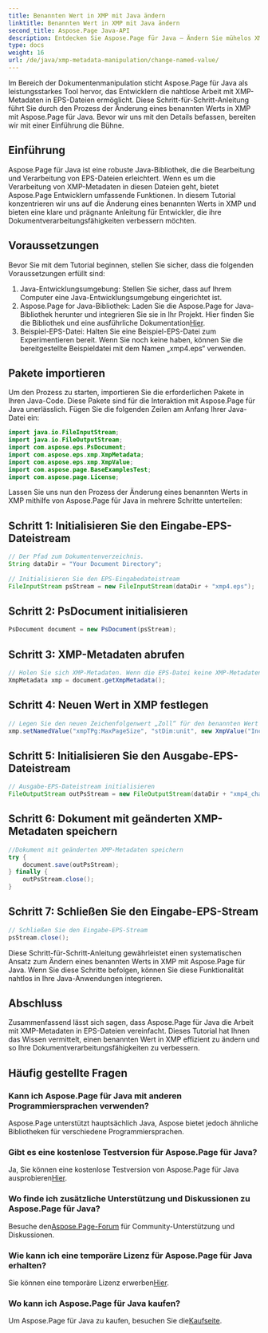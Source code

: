 ```yaml
---
title: Benannten Wert in XMP mit Java ändern
linktitle: Benannten Wert in XMP mit Java ändern
second_title: Aspose.Page Java-API
description: Entdecken Sie Aspose.Page für Java – Ändern Sie mühelos XMP-Metadaten in EPS-Dateien mit unserer Schritt-für-Schritt-Anleitung für eine optimierte Dokumentenverarbeitung.
type: docs
weight: 16
url: /de/java/xmp-metadata-manipulation/change-named-value/
---
```

Im Bereich der Dokumentenmanipulation sticht Aspose.Page für Java als leistungsstarkes Tool hervor, das Entwicklern die nahtlose Arbeit mit XMP-Metadaten in EPS-Dateien ermöglicht. Diese Schritt-für-Schritt-Anleitung führt Sie durch den Prozess der Änderung eines benannten Werts in XMP mit Aspose.Page für Java. Bevor wir uns mit den Details befassen, bereiten wir mit einer Einführung die Bühne.
## Einführung
Aspose.Page für Java ist eine robuste Java-Bibliothek, die die Bearbeitung und Verarbeitung von EPS-Dateien erleichtert. Wenn es um die Verarbeitung von XMP-Metadaten in diesen Dateien geht, bietet Aspose.Page Entwicklern umfassende Funktionen. In diesem Tutorial konzentrieren wir uns auf die Änderung eines benannten Werts in XMP und bieten eine klare und prägnante Anleitung für Entwickler, die ihre Dokumentverarbeitungsfähigkeiten verbessern möchten.
## Voraussetzungen
Bevor Sie mit dem Tutorial beginnen, stellen Sie sicher, dass die folgenden Voraussetzungen erfüllt sind:
1. Java-Entwicklungsumgebung: Stellen Sie sicher, dass auf Ihrem Computer eine Java-Entwicklungsumgebung eingerichtet ist.
2.  Aspose.Page for Java-Bibliothek: Laden Sie die Aspose.Page for Java-Bibliothek herunter und integrieren Sie sie in Ihr Projekt. Hier finden Sie die Bibliothek und eine ausführliche Dokumentation[Hier](https://reference.aspose.com/page/java/).
3. Beispiel-EPS-Datei: Halten Sie eine Beispiel-EPS-Datei zum Experimentieren bereit. Wenn Sie noch keine haben, können Sie die bereitgestellte Beispieldatei mit dem Namen „xmp4.eps“ verwenden.
## Pakete importieren
Um den Prozess zu starten, importieren Sie die erforderlichen Pakete in Ihren Java-Code. Diese Pakete sind für die Interaktion mit Aspose.Page für Java unerlässlich. Fügen Sie die folgenden Zeilen am Anfang Ihrer Java-Datei ein:
```java
import java.io.FileInputStream;
import java.io.FileOutputStream;
import com.aspose.eps.PsDocument;
import com.aspose.eps.xmp.XmpMetadata;
import com.aspose.eps.xmp.XmpValue;
import com.aspose.page.BaseExamplesTest;
import com.aspose.page.License;
```
Lassen Sie uns nun den Prozess der Änderung eines benannten Werts in XMP mithilfe von Aspose.Page für Java in mehrere Schritte unterteilen:
## Schritt 1: Initialisieren Sie den Eingabe-EPS-Dateistream
```java
// Der Pfad zum Dokumentenverzeichnis.
String dataDir = "Your Document Directory";
        
// Initialisieren Sie den EPS-Eingabedateistream
FileInputStream psStream = new FileInputStream(dataDir + "xmp4.eps");
```
## Schritt 2: PsDocument initialisieren
```java
PsDocument document = new PsDocument(psStream);
```
## Schritt 3: XMP-Metadaten abrufen
```java
// Holen Sie sich XMP-Metadaten. Wenn die EPS-Datei keine XMP-Metadaten enthält, erhalten wir eine neue, gefüllt mit Werten aus PS-Metadatenkommentaren (%%Creator, %%CreateDate, %%Title usw.).
XmpMetadata xmp = document.getXmpMetadata();
```
## Schritt 4: Neuen Wert in XMP festlegen
```java
// Legen Sie den neuen Zeichenfolgenwert „Zoll“ für den benannten Wert „stDim:unit“ der Struktur „xmpTPg:MaxPageSize“ fest.
xmp.setNamedValue("xmpTPg:MaxPageSize", "stDim:unit", new XmpValue("Inches"));
```
## Schritt 5: Initialisieren Sie den Ausgabe-EPS-Dateistream
```java
// Ausgabe-EPS-Dateistream initialisieren
FileOutputStream outPsStream = new FileOutputStream(dataDir + "xmp4_changed.eps");
```
## Schritt 6: Dokument mit geänderten XMP-Metadaten speichern
```java
//Dokument mit geänderten XMP-Metadaten speichern
try {			
    document.save(outPsStream);
} finally {
    outPsStream.close();
}
```
## Schritt 7: Schließen Sie den Eingabe-EPS-Stream
```java
// Schließen Sie den Eingabe-EPS-Stream
psStream.close();
```
Diese Schritt-für-Schritt-Anleitung gewährleistet einen systematischen Ansatz zum Ändern eines benannten Werts in XMP mit Aspose.Page für Java. Wenn Sie diese Schritte befolgen, können Sie diese Funktionalität nahtlos in Ihre Java-Anwendungen integrieren.
## Abschluss
Zusammenfassend lässt sich sagen, dass Aspose.Page für Java die Arbeit mit XMP-Metadaten in EPS-Dateien vereinfacht. Dieses Tutorial hat Ihnen das Wissen vermittelt, einen benannten Wert in XMP effizient zu ändern und so Ihre Dokumentverarbeitungsfähigkeiten zu verbessern.
## Häufig gestellte Fragen
### Kann ich Aspose.Page für Java mit anderen Programmiersprachen verwenden?
Aspose.Page unterstützt hauptsächlich Java, Aspose bietet jedoch ähnliche Bibliotheken für verschiedene Programmiersprachen.
### Gibt es eine kostenlose Testversion für Aspose.Page für Java?
 Ja, Sie können eine kostenlose Testversion von Aspose.Page für Java ausprobieren[Hier](https://releases.aspose.com/).
### Wo finde ich zusätzliche Unterstützung und Diskussionen zu Aspose.Page für Java?
 Besuche den[Aspose.Page-Forum](https://forum.aspose.com/c/page/39) für Community-Unterstützung und Diskussionen.
### Wie kann ich eine temporäre Lizenz für Aspose.Page für Java erhalten?
 Sie können eine temporäre Lizenz erwerben[Hier](https://purchase.aspose.com/temporary-license/).
### Wo kann ich Aspose.Page für Java kaufen?
 Um Aspose.Page für Java zu kaufen, besuchen Sie die[Kaufseite](https://purchase.aspose.com/buy).